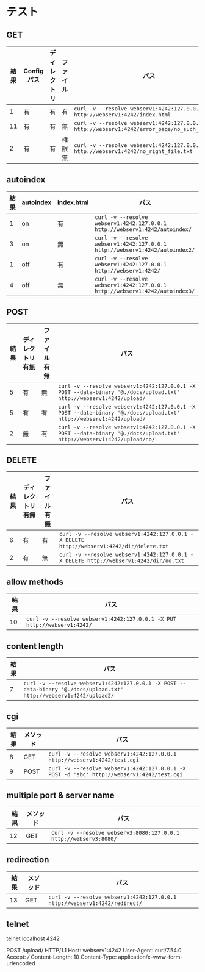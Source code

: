 # テスト
## GET
|  結果  | Configパス| ディレクトリ  |  ファイル  |  パス  |
| ---- | ---- | ---- | ---- | ---- |
|  1  |  有  |  有  |  有  |  `curl -v --resolve webserv1:4242:127.0.0.1 http://webserv1:4242/index.html`  | ○
|  11  |  有  |  有  |  無  |  `curl -v --resolve webserv1:4242:127.0.0.1 http://webserv1:4242/error_page/no_such_file.txt`  | ○
|  2  |  有  |  有  |  権限無  |  `curl -v --resolve webserv1:4242:127.0.0.1 http://webserv1:4242/no_right_file.txt`  | ○

## autoindex
|  結果  |  autoindex  |  index.html  |  パス  |
| ---- | ---- | ---- | ---- |
|  1  |  on  |  有  |  `curl -v --resolve webserv1:4242:127.0.0.1 http://webserv1:4242/autoindex/`  | ○
|  3  |  on  |  無  |  `curl -v --resolve webserv1:4242:127.0.0.1 http://webserv1:4242/autoindex2/`  | ○
|  1  |  off  |  有  |  `curl -v --resolve webserv1:4242:127.0.0.1 http://webserv1:4242/`  | ○
|  4  |  off  |  無  |  `curl -v --resolve webserv1:4242:127.0.0.1 http://webserv1:4242/autoindex3/`  | ○

## POST
|  結果  | ディレクトリ有無  |  ファイル有無  |  パス  |
| ---- | ---- | ---- | ---- |
|  5  |  有  |  無  | `curl -v --resolve webserv1:4242:127.0.0.1 -X POST --data-binary '@./docs/upload.txt' http://webserv1:4242/upload/`  | ○
|  5  |  有  |  有  | `curl -v --resolve webserv1:4242:127.0.0.1 -X POST --data-binary '@./docs/upload.txt' http://webserv1:4242/upload/`  | ○
|  2  |  無  |  有  | `curl -v --resolve webserv1:4242:127.0.0.1 -X POST --data-binary '@./docs/upload.txt' http://webserv1:4242/upload/no/`  | ○

## DELETE
|  結果  | ディレクトリ有無  |  ファイル有無  |  パス  |
| ---- | ---- | ---- | ---- |
|  6  |  有  |  有  | `curl -v --resolve webserv1:4242:127.0.0.1 -X DELETE http://webserv1:4242/dir/delete.txt`  | ○
|  2  |  有  |  無  | `curl -v --resolve webserv1:4242:127.0.0.1 -X DELETE http://webserv1:4242/dir/no.txt`  | ○

## allow methods
|  結果  |  パス  |
| ---- | ---- |
|  10  |  `curl -v --resolve webserv1:4242:127.0.0.1 -X PUT http://webserv1:4242/`  | ○

## content length
|  結果  |  パス  |
| ---- | ---- |
|  7  |  `curl -v --resolve webserv1:4242:127.0.0.1 -X POST --data-binary '@./docs/upload.txt' http://webserv1:4242/upload2/`  | ○

## cgi
|  結果  | メソッド |  パス  |
| ---- | ---- | ---- |
|  8  | GET |  `curl -v --resolve webserv1:4242:127.0.0.1 http://webserv1:4242/test.cgi`  | ○
|  9  | POST |  `curl -v --resolve webserv1:4242:127.0.0.1 -X POST -d 'abc' http://webserv1:4242/test.cgi`  | ○

## multiple port & server name
|  結果  | メソッド |  パス  |
| ---- | ---- | ---- |
|  12  | GET |  `curl -v --resolve webserv3:8080:127.0.0.1 http://webserv3:8080/`  | ○

## redirection
|  結果  | メソッド |  パス  |
| ---- | ---- | ---- |
|  13  | GET |  `curl -v --resolve webserv1:4242:127.0.0.1 http://webserv1:4242/redirect/`  | ○

## telnet
telnet localhost 4242

POST /upload/ HTTP/1.1
Host: webserv1:4242
User-Agent: curl/7.54.0
Accept: */*
Content-Length: 10
Content-Type: application/x-www-form-urlencoded